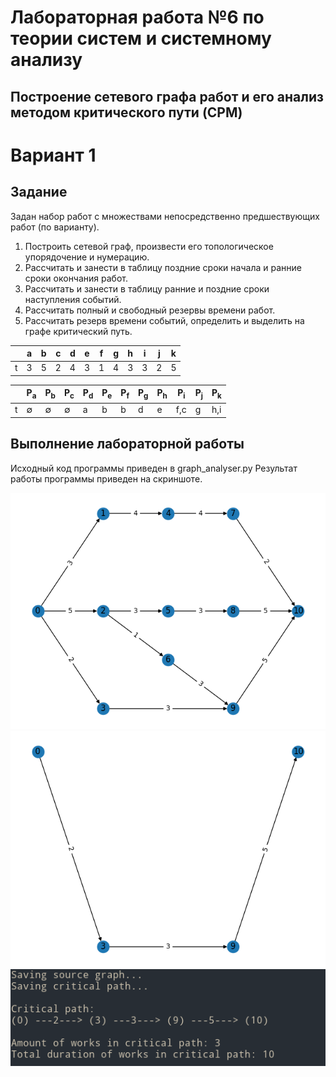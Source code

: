 # Лабораторная работа №6 по теории систем и системному анализу

## Построение сетевого графа работ и его анализ методом критического пути (CPM)

# Вариант 1

## Задание

Задан набор работ с множествами непосредственно предшествующих работ (по варианту).
1. Построить сетевой граф, произвести его топологическое упорядочение и нумерацию.
2. Рассчитать и занести в таблицу поздние сроки начала и ранние сроки окончания работ.
3. Рассчитать и занести в таблицу ранние и поздние сроки наступления событий.
4. Рассчитать полный и свободный резервы времени работ.
5. Рассчитать резерв времени событий, определить и выделить на графе критический путь.

|   | a | b | c | d | e | f | g | h | i | j | k |
|---|---|---|---|---|---|---|---|---|---|---|---|
| t | 3 | 5 | 2 | 4 | 3 | 1 | 4 | 3 | 3 | 2 | 5 |


|   | P<sub>a</sub> | P<sub>b</sub> | P<sub>c</sub> | P<sub>d</sub> | P<sub>e</sub> | P<sub>f</sub> | P<sub>g</sub> | P<sub>h</sub> | P<sub>i</sub> | P<sub>j</sub> | P<sub>k</sub> |
|---|---|---|---|---|---|---|---|---|---|---|---|
| t | ∅ | ∅ | ∅ | a | b | b | d | e | f,c | g | h,i |

## Выполнение лабораторной работы

Исходный код программы приведен в graph_analyser.py Результат работы программы приведен на скриншотe.


![lab-06-graph](screenshots/graph.png)
![lab-06-critical_path](screenshots/critical_path.png)
![lab-06-console_output](screenshots/console_output.png)
